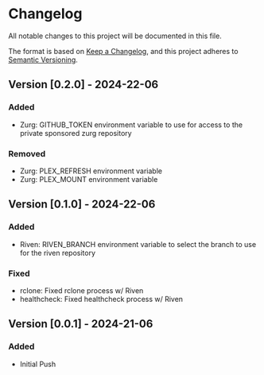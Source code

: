 # Changelog

All notable changes to this project will be documented in this file.

The format is based on [Keep a Changelog](https://keepachangelog.com/en/1.0.0/),
and this project adheres to [Semantic Versioning](https://semver.org/spec/v2.0.0.html).



## Version [0.2.0] - 2024-22-06

### Added

- Zurg: GITHUB_TOKEN environment variable to use for access to the private sponsored zurg repository

### Removed

- Zurg: PLEX_REFRESH environment variable
- Zurg: PLEX_MOUNT environment variable


## Version [0.1.0] - 2024-22-06

### Added

- Riven: RIVEN_BRANCH environment variable to select the branch to use for the riven repository

### Fixed

- rclone: Fixed rclone process w/ Riven
- healthcheck: Fixed healthcheck process w/ Riven


## Version [0.0.1] - 2024-21-06

### Added

- Initial Push